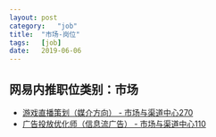 ```yaml
---
layout:	post
category:	"job"
title:	"市场-岗位"
tags:	[job]
date:	2019-06-06
---
```

## 网易内推职位类别：市场
- [游戏直播策划（媒介方向） - 市场与渠道中心270](http://mobile.bole.netease.com/bole/boleDetail?id=15700&employeeId=346f03c3cda5f04c&key=all)
- [广告投放优化师（信息流广告） - 市场与渠道中心110](http://mobile.bole.netease.com/bole/boleDetail?id=16480&employeeId=346f03c3cda5f04c&key=all)
